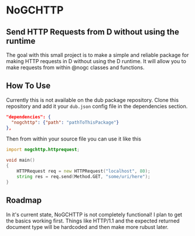 # NoGCHTTP

## Send HTTP Requests from D without using the runtime

The goal with this small project is to make a simple and reliable package for making HTTP requests in D without using the D runtime. It will allow you to make requests from within @nogc classes and functions.

## How To Use

Currently this is not available on the dub package repository. 
Clone this repository and add it your `dub.json` config file in the dependencies section.

```json
"dependencies": {
  "nogchttp": {"path": "pathToThisPackage"}
},
```
Then from within your source file you can use it like this
```D
import nogchttp.httprequest;

void main()
{
    HTTPRequest req = new HTTPRequest("localhost", 80);
    string res = req.send(Method.GET, "some/uri/here");
}
```

## Roadmap
In it's current state, NoGCHTTP is not completely functional!  I plan to get the basics working first.  Things like HTTP/1.1 and the expected returned document type will be hardcoded and then make more rubust later.
